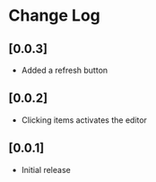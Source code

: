 # Change Log

## [0.0.3]
- Added a refresh button

## [0.0.2]
- Clicking items activates the editor

## [0.0.1]
- Initial release
